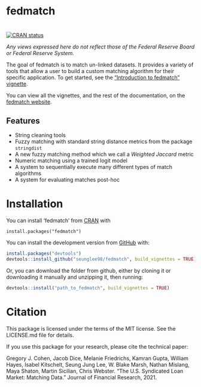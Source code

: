 
<!-- README.md is generated from README.Rmd. Please edit that file -->

# fedmatch

# <!-- badges: start -->

[![CRAN
status](https://www.r-pkg.org/badges/version/fedmatch)](https://CRAN.R-project.org/package=fedmatch)
<!-- badges: end -->

*Any views expressed here do not reflect those of the Federal Reserve
Board or Federal Reserve System.*

The goal of fedmatch is to match un-linked datasets. It provides a
variety of tools that allow a user to build a custom matching algorithm
for their specific application. To get started, see the [“Introduction
to fedmatch”
vignette](https://seunglee98.github.io/fedmatch/articles/Intro-to-fedmatch.html).

You can view all the vignettes, and the rest of the documentation, on
the [fedmatch website](https://seunglee98.github.io/fedmatch/).

## Features

- String cleaning tools
- Fuzzy matching with standard string distance metrics from the package
  `stringdist`
- A new fuzzy matching method which we call a *Weighted Jaccard* metric
- Numeric matching using a trained logit model
- A system to sequentially execute many different types of match
  algorithms
- A system for evaluating matches post-hoc

# Installation

You can install ‘fedmatch’ from [CRAN](https://cran.r-project.org/) with

    install.packages("fedmatch")

You can install the development version from
[GitHub](https://github.com/) with:

``` r
install.packages("devtools")
devtools::install_github("seunglee98/fedmatch", build_vignettes = TRUE)
```

Or, you can download the folder from github, either by cloning it or
downloading it manually and unzipping it, then running:

``` r
devtools::install("path_to_fedmatch", build_vignettes = TRUE)
```

# Citation

This package is licensed under the terms of the MIT license. See the
LICENSE.md file for details.

If you use this package for your research, please cite the technical
paper:

Gregory J. Cohen, Jacob Dice, Melanie Friedrichs, Kamran Gupta, William
Hayes, Isabel Kitschelt, Seung Jung Lee, W. Blake Marsh, Nathan Mislang,
Maya Shaton, Martin Sicilian, Chris Webster. “The U.S. Syndicated Loan
Market: Matching Data.” Journal of Financial Research, 2021.
